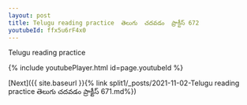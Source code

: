 ```yaml
---
layout: post
title: Telugu reading practice  తెలుగు  చదవడం  ప్రాక్టీస్ 672
youtubeId: ffx5u6rF4x0
---
```

 
 
Telugu reading practice
 
 
 
 
 


{% include youtubePlayer.html id=page.youtubeId %}
 
[Next]({{ site.baseurl }}{% link  split1/_posts/2021-11-02-Telugu reading practice  తెలుగు  చదవడం  ప్రాక్టీస్ 671.md%})
 
